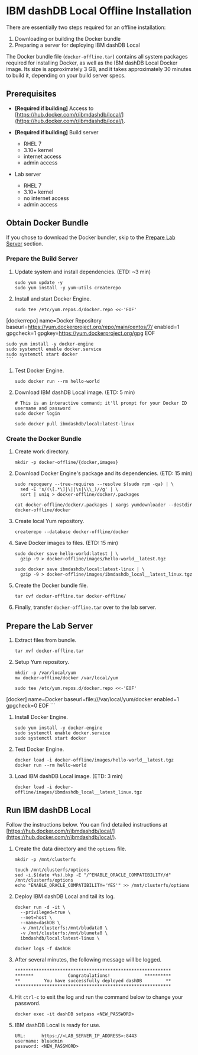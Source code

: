 # IBM dashDB Local Offline Installation

There are essentially two steps required for an offline installation:

1.  Downloading or building the Docker bundle
1.  Preparing a server for deploying IBM dashDB Local

The Docker bundle file (`docker-offline.tar`) contains all system packages required for installing Docker, as well as the IBM dashDB Local Docker image. Its size is approximately 3 GB, and it takes approximately 30 minutes to build it, depending on your build server specs.

## Prerequisites

* **[Required if building]** Access to [https://hub.docker.com/r/ibmdashdb/local/](https://hub.docker.com/r/ibmdashdb/local/).

* **[Required if building]** Build server
  * RHEL 7
  * 3.10+ kernel
  * internet access
  * admin access

* Lab server
  * RHEL 7
  * 3.10+ kernel
  * no internet access
  * admin access

## Obtain Docker Bundle

If you chose to download the Docker bundler, skip to the [Prepare Lab Server](#prepare-lab-server) section.

### Prepare the Build Server

1.  Update system and install dependencies. (ETD: ~3 min)
    ```shell
    sudo yum update -y
    sudo yum install -y yum-utils createrepo
    ```

1.  Install and start Docker Engine.

    ```shell
    sudo tee /etc/yum.repos.d/docker.repo <<-'EOF'
[dockerrepo]
name=Docker Repository
baseurl=https://yum.dockerproject.org/repo/main/centos/7/
enabled=1
gpgcheck=1
gpgkey=https://yum.dockerproject.org/gpg
EOF

    sudo yum install -y docker-engine
    sudo systemctl enable docker.service
    sudo systemctl start docker
    ```

1.  Test Docker Engine.

    ```shell
    sudo docker run --rm hello-world
    ```

1.  Download IBM dashDB Local image. (ETD: 5 min)

    ```shell
    # This is an interactive command; it'll prompt for your Docker ID username and password
    sudo docker login

    sudo docker pull ibmdashdb/local:latest-linux
    ```


### Create the Docker Bundle

1.  Create work directory.

    ```shell
    mkdir -p docker-offline/{docker,images}
    ```

1.  Download Docker Engine's package and its dependencies. (ETD: 15 min)

    ```shell
    sudo repoquery --tree-requires --resolve $(sudo rpm -qa) | \
      sed -E 's/(\[.*\]|\||\s|\\\_)//g' | \
      sort | uniq > docker-offline/docker/.packages

    cat docker-offline/docker/.packages | xargs yumdownloader --destdir docker-offline/docker
    ```

1.  Create local Yum repository.

    ```shell
    createrepo --database docker-offline/docker
    ```

1.  Save Docker images to files. (ETD: 15 min)

    ```shell
    sudo docker save hello-world:latest | \
      gzip -9 > docker-offline/images/hello-world__latest.tgz

    sudo docker save ibmdashdb/local:latest-linux | \
      gzip -9 > docker-offline/images/ibmdashdb_local__latest_linux.tgz
    ```

1.  Create the Docker bundle file.

    ```shell
    tar cvf docker-offline.tar docker-offline/
    ```

1.  Finally, transfer `docker-offline.tar` over to the lab server.


## Prepare the Lab Server

1.  Extract files from bundle.

    ```shell
    tar xvf docker-offline.tar
    ```

1.  Setup Yum repository.

    ```shell
    mkdir -p /var/local/yum
    mv docker-offline/docker /var/local/yum

    sudo tee /etc/yum.repos.d/docker.repo <<-'EOF'
[docker]
name=Docker
baseurl=file:///var/local/yum/docker
enabled=1
gpgcheck=0
EOF
    ```

1.  Install Docker Engine.

    ```shell
    sudo yum install -y docker-engine
    sudo systemctl enable docker.service
    sudo systemctl start docker
    ```

1.  Test Docker Engine.

    ```shell
    docker load -i docker-offline/images/hello-world__latest.tgz
    docker run --rm hello-world
    ```

1.  Load IBM dashDB Local image. (ETD: 3 min)

    ```shell
    docker load -i docker-offline/images/ibmdashdb_local__latest_linux.tgz
    ```


## Run IBM dashDB Local

Follow the instructions below. You can find detailed instructions at [https://hub.docker.com/r/ibmdashdb/local/](https://hub.docker.com/r/ibmdashdb/local/).

1.  Create the data directory and the `options` file.

    ```shell
    mkdir -p /mnt/clusterfs

    touch /mnt/clusterfs/options
    sed -i.$(date +%s).bkp -E "/^ENABLE_ORACLE_COMPATIBILITY/d" /mnt/clusterfs/options
    echo "ENABLE_ORACLE_COMPATIBILITY='YES'" >> /mnt/clusterfs/options

    ```

1.  Deploy IBM dashDB Local and tail its log.

    ```shell
    docker run -d -it \
      --privileged=true \
      --net=host \
      --name=dashDB \
      -v /mnt/clusterfs:/mnt/bludata0 \
      -v /mnt/clusterfs:/mnt/blumeta0 \
      ibmdashdb/local:latest-linux \

    docker logs -f dashDB
    ```

1.  After several minutes, the following message will be logged.

    ```
    ***********************************************************
    *******             Congratulations!             **********
    **         You have successfully deployed dashDB         **
    ***********************************************************
    ```

1.  Hit `ctrl-c` to exit the log and run the command below to change your password.

    ```shell
    docker exec -it dashDB setpass <NEW_PASSWORD>
    ```

1.  IBM dashDB Local is ready for use.

    ```
    URL:      https://<LAB_SERVER_IP_ADDRESS>:8443
    username: bluadmin
    password: <NEW_PASSWORD>
    ```
